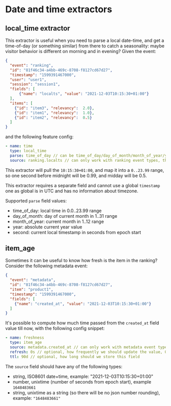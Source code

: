 # Date and time extractors

## local_time extractor

This extractor is useful when you need to parse a local date-time, and get a time-of-day (or something similar) from there to 
catch a seasonality: maybe visitor behavior is different on morning and in evening? Given the event:
```json
{
  "event": "ranking",
  "id": "81f46c34-a4bb-469c-8708-f8127cd67d27",
  "timestamp": "1599391467000",
  "user": "user1",
  "session": "session1",
  "fields": [
      {"name": "localts", "value": "2021-12-03T10:15:30+01:00"}
  ],
  "items": [
    {"id": "item3", "relevancy":  2.0},
    {"id": "item1", "relevancy":  1.0},
    {"id": "item2", "relevancy":  0.5} 
  ]
}
```

and the following feature config:
```yaml
- name: time
  type: local_time
  parse: time_of_day // can be time_of_day/day_of_month/month_of_year/year/second
  source: ranking.localts // can only work with ranking event types, the field must be string with ISO-formatted zoned datetime
```

This extractor will pull the `10:15:30+01:00`, and map it into a `0..23.99` range, so one second before midnight will be
0.99, and midday will be 0.5.

This extractor requires a separate field and cannot use a global `timestamp` one as global is in UTC and has no information
about timezone.

Supported `parse` field values:
* time_of_day: local time in 0.0..23.99 range
* day_of_month: day of current month in 1..31 range
* month_of_year: current month in 1..12 range
* year: absolute current year value
* second: current local timestamp in seconds from epoch start

## item_age

Sometimes it can be useful to know how fresh is the item in the ranking? Consider the following metadata event:
```json
{
  "event": "metadata",
  "id": "81f46c34-a4bb-469c-8708-f8127cd67d27",
  "item": "product1", 
  "timestamp": "1599391467000",
  "fields": [
    {"name": "created_at", "value": "2021-12-03T10:15:30+01:00"}
  ]
}
```

It's possible to compute how much time passed from the `created_at` field value till now, with the following config
snippet:

```yaml
- name: freshness
  type: item_age
  source: metadata.created_at // can only work with metadata event types
  refresh: 0s // optional, how frequently we should update the value, 0s by default
  ttl: 90d // optional, how long should we store this field
```

The `source` field should have any of the following types:
* string, ISO8601 date+time, example: "2021-12-03T10:15:30+01:00"
* number, unixtime (number of seconds from epoch start), example `1648483661`
* string, unixtime as a string (so there will be no json number rounding), example: `"1648483661"`